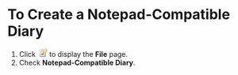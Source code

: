 # To Create a Notepad-Compatible Diary

1. Click  ![](../../images/properties.gif) to display
the **File** page.
2. Check **Notepad-Compatible Diary**.
